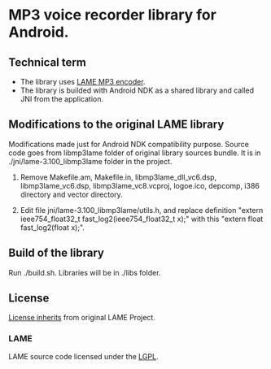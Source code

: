 # MP3 voice recorder library for Android.

## Technical term
* The library uses [LAME MP3 encoder](http://lame.sourceforge.net/).
* The library is builded with Android NDK as a shared library and called JNI from the application.

## Modifications to the original LAME library
Modifications made just for Android NDK compatibility purpose.
Source code goes from libmp3lame folder of original library sources bundle. It is in ./jni/lame-3.100_libmp3lame folder in the project.

1. Remove Makefile.am, Makefile.in, libmp3lame_dll_vc6.dsp, libmp3lame_vc6.dsp, libmp3lame_vc8.vcproj, logoe.ico, depcomp, i386 directory and vector directory.

2. Edit file jni/lame-3.100_libmp3lame/utils.h, and replace definition "extern ieee754_float32_t fast_log2(ieee754_float32_t x);" with this "extern float fast_log2(float x);".

## Build of the library
Run ./build.sh. Libraries will be in ./libs folder.
 
## License
[License inherits]() from original LAME Project.
### LAME
LAME source code licensed under the [LGPL]().